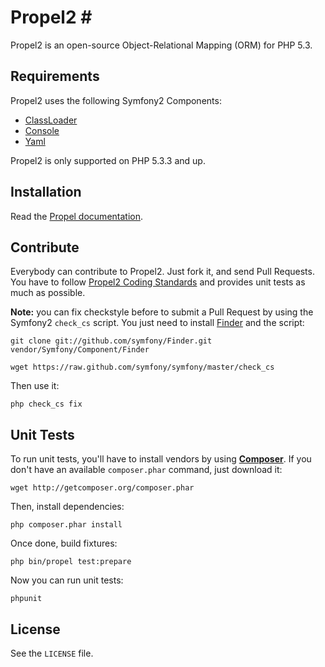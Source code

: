 # Propel2 #

Propel2 is an open-source Object-Relational Mapping (ORM) for PHP 5.3.


## Requirements ##

Propel2 uses the following Symfony2 Components:

* [ClassLoader](https://github.com/symfony/ClassLoader)
* [Console](https://github.com/symfony/Console)
* [Yaml](https://github.com/symfony/Yaml)

Propel2 is only supported on PHP 5.3.3 and up.


## Installation ##

Read the [Propel documentation](http://www.propelorm.org/).


## Contribute ##

Everybody can contribute to Propel2. Just fork it, and send Pull Requests.
You have to follow [Propel2 Coding Standards](https://github.com/propelorm/Propel2/wiki/Coding-Standards) and provides unit tests as much as possible.

**Note:** you can fix checkstyle before to submit a Pull Request by using the Symfony2 `check_cs` script.
You just need to install [Finder](http://github.com/symfony/Finder) and the script:

    git clone git://github.com/symfony/Finder.git vendor/Symfony/Component/Finder

    wget https://raw.github.com/symfony/symfony/master/check_cs

Then use it:

    php check_cs fix


## Unit Tests ##

To run unit tests, you'll have to install vendors by using [**Composer**](https://github.com/composer/composer).
If you don't have an available `composer.phar` command, just download it:

    wget http://getcomposer.org/composer.phar

Then, install dependencies:

    php composer.phar install

Once done, build fixtures:

    php bin/propel test:prepare

Now you can run unit tests:

    phpunit


## License ##

See the `LICENSE` file.
